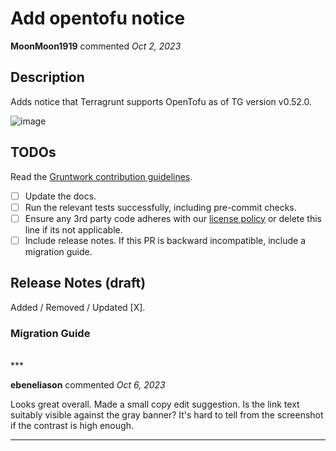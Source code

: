 # Add opentofu notice

**MoonMoon1919** commented *Oct 2, 2023*

<!-- Prepend '[WIP]' to the title if this PR is still a work-in-progress. Remove it when it is ready for review! -->

## Description

Adds notice that Terragrunt supports OpenTofu as of TG version v0.52.0.

![image](https://github.com/gruntwork-io/terragrunt/assets/25206261/03914b9b-6123-48a7-86b8-83d0c16728e5)

<!-- Description of the changes introduced by this PR. -->

## TODOs

Read the [Gruntwork contribution guidelines](https://gruntwork.notion.site/Gruntwork-Coding-Methodology-02fdcd6e4b004e818553684760bf691e).

- [ ] Update the docs.
- [ ] Run the relevant tests successfully, including pre-commit checks.
- [ ] Ensure any 3rd party code adheres with our [license policy](https://www.notion.so/gruntwork/Gruntwork-licenses-and-open-source-usage-policy-f7dece1f780341c7b69c1763f22b1378) or delete this line if its not applicable.
- [ ] Include release notes. If this PR is backward incompatible, include a migration guide.

## Release Notes (draft)

<!-- One-line description of the PR that can be included in the final release notes. -->
Added / Removed / Updated [X].

### Migration Guide

<!-- Important: If you made any backward incompatible changes, then you must write a migration guide! -->


<br />
***


**ebeneliason** commented *Oct 6, 2023*

Looks great overall. Made a small copy edit suggestion. Is the link text suitably visible against the gray banner? It's hard to tell from the screenshot if the contrast is high enough.
***


